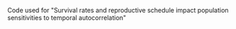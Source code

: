 Code used for "Survival rates and reproductive schedule impact population sensitivities to temporal autocorrelation" 
